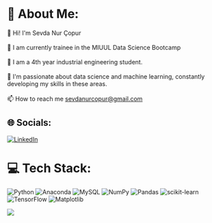 # 💫 About Me:
👋 Hi!  I'm Sevda Nur Çopur <br><br>🌟 I am currently trainee in the MIUUL Data Science Bootcamp<br>      <br>🌈 I am a 4th year industrial engineering student.<br><br>🚀 I'm passionate about data science and machine learning, constantly developing my skills in these areas.<br><br>📫 How to reach me sevdanurcopur@gmail.com


## 🌐 Socials:
[![LinkedIn](https://img.shields.io/badge/LinkedIn-%230077B5.svg?logo=linkedin&logoColor=white)](https://linkedin.com/in/https://www.linkedin.com/in/sevdanurcopur/) 

# 💻 Tech Stack:
![Python](https://img.shields.io/badge/python-3670A0?style=for-the-badge&logo=python&logoColor=ffdd54) ![Anaconda](https://img.shields.io/badge/Anaconda-%2344A833.svg?style=for-the-badge&logo=anaconda&logoColor=white) ![MySQL](https://img.shields.io/badge/mysql-%2300000f.svg?style=for-the-badge&logo=mysql&logoColor=white) ![NumPy](https://img.shields.io/badge/numpy-%23013243.svg?style=for-the-badge&logo=numpy&logoColor=white) ![Pandas](https://img.shields.io/badge/pandas-%23150458.svg?style=for-the-badge&logo=pandas&logoColor=white) ![scikit-learn](https://img.shields.io/badge/scikit--learn-%23F7931E.svg?style=for-the-badge&logo=scikit-learn&logoColor=white) ![TensorFlow](https://img.shields.io/badge/TensorFlow-%23FF6F00.svg?style=for-the-badge&logo=TensorFlow&logoColor=white) ![Matplotlib](https://img.shields.io/badge/Matplotlib-%23ffffff.svg?style=for-the-badge&logo=Matplotlib&logoColor=black)


[![](https://visitcount.itsvg.in/api?id=sevdanurcopur&icon=0&color=0)](https://visitcount.itsvg.in)

<!-- Proudly created with GPRM ( https://gprm.itsvg.in ) -->




